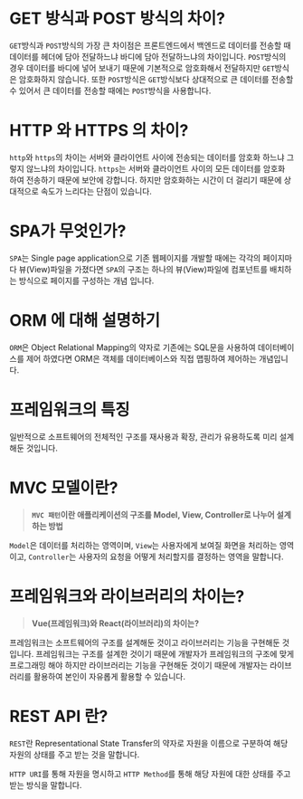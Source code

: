 # GET 방식과 POST 방식의 차이?

`GET`방식과 `POST`방식의 가장 큰 차이점은 프론트엔드에서 백엔드로 데이터를 전송할 때 데이터를 헤더에 담아 전달하느냐 바디에 담아 전달하느냐의 차이입니다.
`POST`방식의 경우 데이터를 바디에 넣어 보내기 때문에 기본적으로 암호화해서 전달하지만 `GET`방식은 암호화하지 않습니다.
또한 `POST`방식은 `GET`방식보다 상대적으로 큰 데이터를 전송할 수 있어서 큰 데이터를 전송할 때에는 `POST`방식을 사용합니다.

# HTTP 와 HTTPS 의 차이?

`http`와 `https`의 차이는 서버와 클라이언트 사이에 전송되는 데이터를 암호화 하느냐 그렇지 않느냐의 차이입니다. 
`https`는 서버와 클라이언트 사이의 모든 데이터를 암호화 하여 전송하기 때문에 보안에 강합니다.
하지만 암호화하는 시간이 더 걸리기 때문에 상대적으로 속도가 느리다는 단점이 있습니다.

# SPA가 무엇인가?

`SPA`는 Single page application으로 기존 웹페이지를 개발할 때에는 각각의 페이지마다 뷰(View)파일을 가졌다면 `SPA`의 구조는 하나의 뷰(View)파일에 컴포넌트를 배치하는 방식으로 페이지를 구성하는 개념 입니다.

# ORM 에 대해 설명하기

`ORM`은 Object Relational Mapping의 약자로 기존에는 SQL문을 사용하여 데이터베이스를 제어 하였다면 ORM은 객체를 데이터베이스와 직접 맵핑하여 제어하는 개념입니다.

# 프레임워크의 특징

일반적으로 소프트웨어의 전체적인 구조를 재사용과 확장, 관리가 유용하도록 미리 설계해둔 것입니다.

# MVC 모델이란?

> **`MVC 패턴`이란 애플리케이션의 구조를 Model, View, Controller로 나누어 설계하는 방법**

`Model`은 데이터를 처리하는 영역이며, 
`View`는 사용자에게 보여질 화면을 처리하는 영역이고,
`Controller`는 사용자의 요청을 어떻게 처리할지를 결정하는 영역을 말합니다.

# 프레임워크와 라이브러리의 차이는?

> **Vue(프레임워크)와 React(라이브러리)의 차이는?**

프레임워크는 소프트웨어의 구조를 설계해둔 것이고 라이브러리는 기능을 구현해둔 것입니다. 프레임워크는 구조를 설계한 것이기 때문에 개발자가 프레임워크의 구조에 맞게 프로그래밍 해야 하지만 라이브러리는 기능을 구현해둔 것이기 때문에 개발자는 라이브러리를 활용하여 본인이 자유롭게 활용할 수 있습니다.

# REST API 란?

`REST`란 Representational State Transfer의 약자로 자원을 이름으로 구분하여 
해당 자원의 상태를 주고 받는 것을 말합니다.

`HTTP URI`를 통해 자원을 명시하고 
`HTTP Method`를 통해 해당 자원에 대한 상태를 주고 받는 방식을 말합니다.
